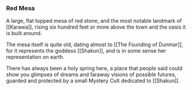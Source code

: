 ### Red Mesa

A large, flat topped mesa of red stone, and the most notable landmark of [[Karawa]], rising six hundred feet or more above the town and the oasis it is built around.

The mesa itself is quite old, dating almost to [[The Founding of Dunmar]], for it represents the goddess [[Shakun]], and is in some sense her representation on earth.

There has always been a holy spring here, a place that people said could show you glimpses of dreams and faraway visions of possible futures, guarded and protected by a small Mystery Cult dedicated to [[Shakun]].
